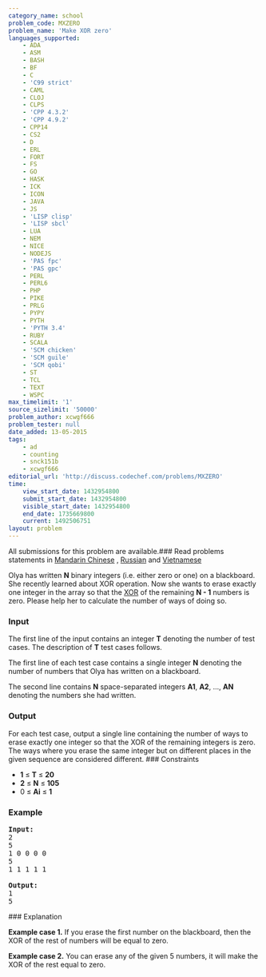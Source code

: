 ```yaml
---
category_name: school
problem_code: MXZERO
problem_name: 'Make XOR zero'
languages_supported:
    - ADA
    - ASM
    - BASH
    - BF
    - C
    - 'C99 strict'
    - CAML
    - CLOJ
    - CLPS
    - 'CPP 4.3.2'
    - 'CPP 4.9.2'
    - CPP14
    - CS2
    - D
    - ERL
    - FORT
    - FS
    - GO
    - HASK
    - ICK
    - ICON
    - JAVA
    - JS
    - 'LISP clisp'
    - 'LISP sbcl'
    - LUA
    - NEM
    - NICE
    - NODEJS
    - 'PAS fpc'
    - 'PAS gpc'
    - PERL
    - PERL6
    - PHP
    - PIKE
    - PRLG
    - PYPY
    - PYTH
    - 'PYTH 3.4'
    - RUBY
    - SCALA
    - 'SCM chicken'
    - 'SCM guile'
    - 'SCM qobi'
    - ST
    - TCL
    - TEXT
    - WSPC
max_timelimit: '1'
source_sizelimit: '50000'
problem_author: xcwgf666
problem_tester: null
date_added: 13-05-2015
tags:
    - ad
    - counting
    - snck151b
    - xcwgf666
editorial_url: 'http://discuss.codechef.com/problems/MXZERO'
time:
    view_start_date: 1432954800
    submit_start_date: 1432954800
    visible_start_date: 1432954800
    end_date: 1735669800
    current: 1492506751
layout: problem
---
```

All submissions for this problem are available.###  Read problems statements in [Mandarin Chinese](http://www.codechef.com/download/translated/SNCK151B/mandarin/MXZERO.pdf) , [Russian](http://www.codechef.com/download/translated/SNCK151B/russian/MXZERO.pdf) and [Vietnamese](http://www.codechef.com/download/translated/SNCK151B/vietnamese/MXZERO.pdf)

Olya has written **N** binary integers (i.e. either zero or one) on a blackboard. She recently learned about XOR operation. Now she wants to erase exactly one integer in the array so that the [XOR](http://en.wikipedia.org/wiki/Exclusive_or) of the remaining **N - 1** numbers is zero. Please help her to calculate the number of ways of doing so.

### Input

The first line of the input contains an integer **T** denoting the number of test cases. The description of **T** test cases follows.

The first line of each test case contains a single integer **N** denoting the number of numbers that Olya has written on a blackboard.

The second line contains **N** space-separated integers **A1**, **A2**, ..., **AN** denoting the numbers she had written.

### Output

For each test case, output a single line containing the number of ways to erase exactly one integer so that the XOR of the remaining integers is zero. The ways where you erase the same integer but on different places in the given sequence are considered different. ### Constraints

- **1** ≤ **T** ≤ **20**
- **2** ≤ **N** ≤ **105**
- 0 ≤ **Ai** ≤ **1**

### Example

<pre><b>Input:</b>
2
5
1 0 0 0 0
5
1 1 1 1 1

<b>Output:</b>
1
5
</pre>### Explanation

**Example case 1.** If you erase the first number on the blackboard, then the XOR of the rest of numbers will be equal to zero.

**Example case 2.** You can erase any of the given 5 numbers, it will make the XOR of the rest equal to zero.
